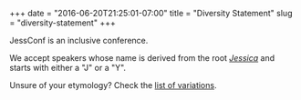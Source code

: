 +++
date = "2016-06-20T21:25:01-07:00"
title = "Diversity Statement"
slug = "diversity-statement"
+++

JessConf is an inclusive conference.

We accept speakers whose name is derived from the root
[*Jessica*](https://en.wikipedia.org/wiki/Jessica_(given_name))
and starts with either a "J" or a "Y".

Unsure of your etymology? Check the [list of variations](https://en.wikipedia.org/wiki/Jessica_(given_name)#Name_variations_and_nicknames).
